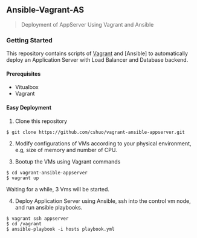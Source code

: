 ## Ansible-Vagrant-AS
> Deployment of AppServer Using Vagrant and Ansible

### Getting Started
This repository contains scripts of [Vagrant]() and [Ansible] to automatically deploy an Application
Server with Load Balancer and Database backend. 

#### Prerequisites
- Vitualbox
- Vagrant

#### Easy Deployment
1. Clone this repository
```
$ git clone https://github.com/cshuo/vagrant-ansible-appserver.git
```

2. Modify configurations of VMs according to your physical environment, e.g, size of memory and number of CPU.

3. Bootup the VMs using Vagrant commands
```
$ cd vagrant-ansible-appserver
$ vagrant up
```
Waiting for a while, 3 Vms will be started.

4. Deploy Application Server using Ansible, ssh into the control vm node, and run ansible playbooks.
```
$ vagrant ssh appserver
$ cd /vagrant
$ ansible-playbook -i hosts playbook.yml
```
